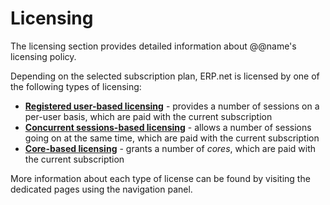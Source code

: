 # Licensing

The licensing section provides detailed information about @@name's licensing policy.  

Depending on the selected subscription plan, ERP.net is licensed by one of the following types of licensing:  

* **[Registered user-based licensing](registered-user-based-licensing.md)** - provides a number of sessions on a per-user basis, which are paid with the current subscription 
* **[Concurrent sessions-based licensing](concurrent-sessions-based-licensing.md)** - allows a number of sessions going on at the same time, which are paid with the current subscription 
* **[Core-based licensing](core-licensing.md)** - grants a number of *cores*, which are paid with the current subscription 

More information about each type of license can be found by visiting the dedicated pages using the navigation panel.  
